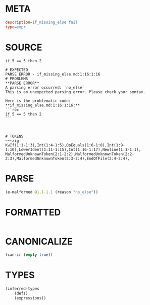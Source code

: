 # META
~~~ini
description=if_missing_else fail
type=expr
~~~
# SOURCE
~~~roc
if 5 == 5 then 2
~~~
~~~
# EXPECTED
PARSE ERROR - if_missing_else.md:1:16:1:16
# PROBLEMS
**PARSE ERROR**
A parsing error occurred: `no_else`
This is an unexpected parsing error. Please check your syntax.

Here is the problematic code:
**if_missing_else.md:1:16:1:16:**
```roc
if 5 == 5 then 2
```
               


# TOKENS
~~~zig
KwIf(1:1-1:3),Int(1:4-1:5),OpEquals(1:6-1:8),Int(1:9-1:10),LowerIdent(1:11-1:15),Int(1:16-1:17),Newline(1:1-1:1),
MalformedUnknownToken(2:1-2:2),MalformedUnknownToken(2:2-2:3),MalformedUnknownToken(2:3-2:4),EndOfFile(2:4-2:4),
~~~
# PARSE
~~~clojure
(e-malformed @1.1-1.1 (reason "no_else"))
~~~
# FORMATTED
~~~roc

~~~
# CANONICALIZE
~~~clojure
(can-ir (empty true))
~~~
# TYPES
~~~clojure
(inferred-types
	(defs)
	(expressions))
~~~
